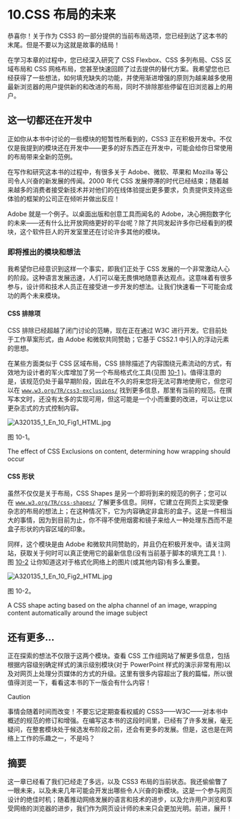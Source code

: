 # 10.CSS 布局的未来

恭喜你！关于作为 CSS3 的一部分提供的当前布局选项，您已经到达了这本书的末尾。但是不要以为这就是故事的结局！

在学习本章的过程中，您已经深入研究了 CSS Flexbox、CSS 多列布局、CSS 区域布局和 CSS 网格布局，您甚至快速回顾了过去提供的替代方案。我希望您也已经获得了一些想法，如何填充缺失的功能，并使用渐进增强的原则为越来越多使用最新浏览器的用户提供新的和改进的布局，同时不排除那些停留在旧浏览器上的用户。

## 这一切都还在开发中

正如你从本书中讨论的一些模块的短暂性所看到的，CSS3 正在积极开发中。不仅仅是我提到的模块还在开发中——更多的好东西正在开发中，可能会给你日常使用的布局带来全新的范例。

在写作和研究这本书的过程中，有很多关于 Adobe、微软、苹果和 Mozilla 等公司令人兴奋的新发展的传闻。2000 年代 CSS 发展停滞的时代已经结束；随着越来越多的消费者接受新技术并对他们的在线体验提出更多要求，负责提供支持这些体验的框架的公司正在倾听并做出反应！

Adobe 就是一个例子。以桌面出版和创意工具而闻名的 Adobe，决心拥抱数字化的未来——还有什么比开放网络更好的平台呢？除了共同发起许多你已经看到的模块，这个软件巨人的开发室里还在讨论许多其他的模块。

### 即将推出的模块和想法

我希望你已经意识到这样一个事实，即我们正处于 CSS 发展的一个非常激动人心的阶段。这种语言发展迅速，人们可以毫无畏惧地随意表达观点。这意味着有很多参与，设计师和技术人员正在接受进一步开发的想法。让我们快速看一下可能会成功的两个未来模块。

#### CSS 排除项

CSS 排除已经超越了闭门讨论的范畴，现在正在通过 W3C 进行开发。它目前处于工作草案形式，由 Adobe 和微软共同赞助；它基于 CSS2.1 中引入的浮动元素的思想。

在某些方面类似于 CSS 区域布局，CSS 排除描述了内容围绕元素流动的方式，有效地为设计者的军火库增加了另一个布局格式化工具(见图 [10-1](#Fig1) )。值得注意的是，该规范仍处于最早期阶段，因此在不久的将来您将无法可靠地使用它，但您可以在 [`www.w3.org/TR/css3-exclusions/`](http://www.w3.org/TR/css3-exclusions/) 找到更多信息，那里有当前的规范。在撰写本文时，还没有太多的实现可用，但这可能是一个小而重要的改进，可以让您以更杂志式的方式控制内容。

![A320135_1_En_10_Fig1_HTML.jpg](A320135_1_En_10_Fig1_HTML.jpg)

图 10-1。

The effect of CSS Exclusions on content, determining how wrapping should occur

#### CSS 形状

虽然不仅仅是关于布局，CSS Shapes 是另一个即将到来的规范的例子；您可以在 [`www.w3.org/TR/css-shapes/`](http://www.w3.org/TR/css-shapes/) 了解更多信息。同样，它建立在网页上实现更像杂志的布局的想法上；在这种情况下，它为内容确定非盒形的盒子。这是一件相当大的事情，因为到目前为止，你不得不使用烟雾和镜子来给人一种处理东西而不是盒子形状的内容区域的印象。

同样，这个模块是由 Adobe 和微软共同赞助的，并且仍在积极开发中。请关注网站，获取关于何时可以真正使用它的最新信息(没有当前基于脚本的填充工具！).图 [10-2](#Fig2) 让你知道这对于格式化网络上的图片(或其他内容)有多么重要。

![A320135_1_En_10_Fig2_HTML.jpg](A320135_1_En_10_Fig2_HTML.jpg)

图 10-2。

A CSS shape acting based on the alpha channel of an image, wrapping content automatically around the image subject

## 还有更多…

正在探索的想法不仅限于这两个模块。查看 CSS 工作组网站了解更多信息，包括根据内容级别确定样式的演示级别模块(对于 PowerPoint 样式的演示非常有用)以及对网页上处理分页媒体的方式的升级。这里有很多内容超出了我的篇幅，所以很值得浏览一下，看看这本书的下一版会有什么内容！

Caution

事情会随着时间而改变！不要忘记定期查看权威的 CSS3——W3C——对本书中概述的规范的修订和增强。在编写这本书的这段时间里，已经有了许多发展，毫无疑问，在整套模块处于候选发布阶段之前，还会有更多的发展。但是，这也是在网络上工作的乐趣之一，不是吗？

## 摘要

这一章已经看了我们已经走了多远，以及 CSS3 布局的当前状态。我还偷偷瞥了一眼未来，以及未来几年可能会开发出哪些令人兴奋的新模块。这是一个参与网页设计的绝佳时机；随着推动网络发展的语言和技术的进步，以及允许用户浏览和享受网络的浏览器的进步，我们作为网页设计师的未来只会更加光明。前进，展开！